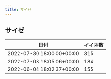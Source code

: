 ```yaml
---
title: サイゼ
---
```

## サイゼ

|日付|イイネ数|
|-|-|
|2022-07-30 18:00:00+00:00|315|
|2022-07-03 18:05:06+00:00|184|
|2022-06-04 18:02:37+00:00|155|
